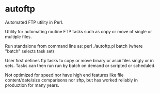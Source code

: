 autoftp
=======

Automated FTP utility in Perl.

Utility for automating routine FTP tasks such as copy or move of single or multiple files.

Run standalone from command line as:  perl ./autoftp.pl batch (where "batch" selects task set)

User first defines ftp tasks to copy or move binary or ascii files singly or in sets.
Tasks can then run run by batch on demand or scripted or scheduled.

Not optimized for speed nor have high end features like file content/date/size comparisons nor sftp, but has worked reliably in production for many years.

